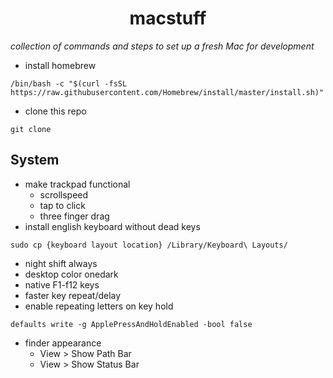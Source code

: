 <h1 align='center'>macstuff</h1>

*collection of commands and steps to set up a fresh Mac for development*

* install homebrew
```
/bin/bash -c "$(curl -fsSL https://raw.githubusercontent.com/Homebrew/install/master/install.sh)"
```
* clone this repo
```
git clone
```

## System
* make trackpad functional
  * scrollspeed
  * tap to click
  * three finger drag
* install english keyboard without dead keys
 ```
 sudo cp {keyboard layout location} /Library/Keyboard\ Layouts/
 ```
* night shift always
* desktop color onedark
* native F1-f12 keys
* faster key repeat/delay
* enable repeating letters on key hold
```
defaults write -g ApplePressAndHoldEnabled -bool false
```
* finder appearance
  * View > Show Path Bar
  * View > Show Status Bar
